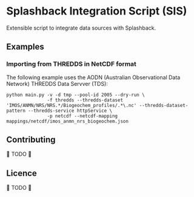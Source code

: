 # Splashback Integration Script (SIS)

Extensible script to integrate data sources with Splashback.

## Examples

### Importing from THREDDS in NetCDF format
The following example uses the AODN (Australian Observational Data Network) THREDDS Data Servver (TDS):
```shell
python main.py -v -d tmp --pool-id 2005 --dry-run \
               -f thredds --thredds-dataset 'IMOS/ANMN/NRS/NRS.*/Biogeochem_profiles/.*\.nc' --thredds-dataset-pattern --thredds-service httpService \
               -p netcdf --netcdf-mapping mappings/netcdf/imos_anmn_nrs_biogeochem.json
```

## Contributing

:wrench: TODO :wrench:

## Licence

:wrench: TODO :wrench:
